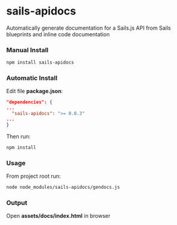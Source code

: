 sails-apidocs
=============

Automatically generate documentation for a Sails.js API from Sails blueprints and inline code documentation

### Manual Install

~~~bash
npm install sails-apidocs
~~~

### Automatic Install

Edit file **package.json**:
~~~json
"dependencies": {
...
  "sails-apidocs": ">= 0.0.3"
...
}
~~~
Then run:
~~~bash
npm install
~~~

### Usage
From project root run:
~~~bash
node node_modules/sails-apidocs/gendocs.js
~~~

### Output
Open **assets/docs/index.html** in browser
